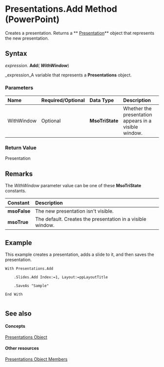 
# Presentations.Add Method (PowerPoint)

Creates a presentation. Returns a  ** [Presentation](ec75cf52-69f8-d35b-0a26-4a8da8a9683f.md)** object that represents the new presentation.


## Syntax

 _expression_. **Add**( **_WithWindow_**)

 _expression_A variable that represents a  **Presentations** object.


### Parameters



|**Name**|**Required/Optional**|**Data Type**|**Description**|
|:-----|:-----|:-----|:-----|
|WithWindow|Optional| **MsoTriState**|Whether the presentation appears in a visible window.|

### Return Value

Presentation


## Remarks

The  _WithWindow_ parameter value can be one of these **MsoTriState** constants.



|**Constant**|**Description**|
|:-----|:-----|
| **msoFalse**|The new presentation isn't visible.|
| **msoTrue**|The default. Creates the presentation in a visible window.|

## Example

This example creates a presentation, adds a slide to it, and then saves the presentation.


```
With Presentations.Add

    .Slides.Add Index:=1, Layout:=ppLayoutTitle

    .SaveAs "Sample"

End With


```


## See also


#### Concepts


 [Presentations Object](0b952edc-8628-71ef-e854-3bcefbb3bc61.md)
#### Other resources


 [Presentations Object Members](b113aad2-7236-40a6-8c21-8217feff0d6b.md)
